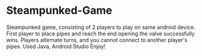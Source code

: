 # Steampunked-Game
Steampunked game, consisting of 2 players to play on same android device. First player to place pipes and reach the end opening the valve successfully wins. Players alternate turns, and you cannot connect to another player's pipes. Used Java, Android Studio
Enjoy!
